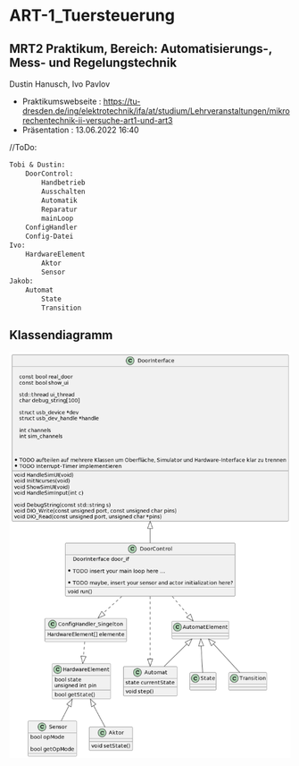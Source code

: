 # ART-1_Tuersteuerung
## MRT2 Praktikum, Bereich: Automatisierungs-, Mess- und Regelungstechnik

Dustin Hanusch, Ivo Pavlov

* Praktikumswebseite : https://tu-dresden.de/ing/elektrotechnik/ifa/at/studium/Lehrveranstaltungen/mikrorechentechnik-ii-versuche-art1-und-art3
* Präsentation : 13.06.2022 16:40

//ToDo:

    Tobi & Dustin:
        DoorControl:
            Handbetrieb
            Ausschalten
            Automatik
            Reparatur
            mainLoop
        ConfigHandler
        Config-Datei
    Ivo:
        HardwareElement
            Aktor
            Sensor
    Jakob:
        Automat
            State
            Transition



## Klassendiagramm
![Klassendiagramm](UML/ClassDiagram.png )
